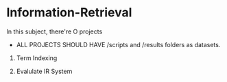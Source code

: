 # Information-Retrieval

In this subject, there're O projects

* ALL PROJECTS SHOULD HAVE /scripts and /results folders as datasets.

1. Term Indexing

2. Evalulate IR System
